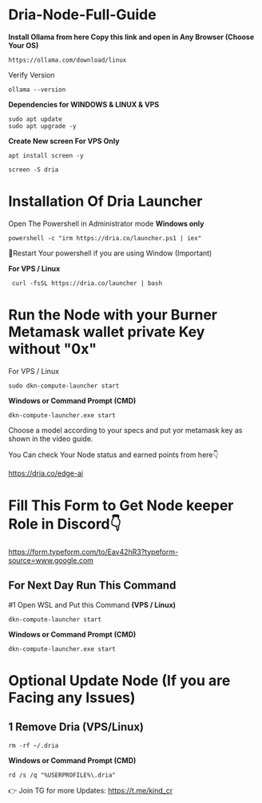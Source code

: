 # Dria-Node-Full-Guide



**Install Ollama from here Copy this link and open in Any Browser (Choose Your OS)**

```
https://ollama.com/download/linux
```
  
 Verify Version 
  ```
  ollama --version
  ```

**Dependencies for WINDOWS & LINUX & VPS**
```
sudo apt update
sudo apt upgrade -y
```

**Create New screen For VPS Only**
```
apt install screen -y
```
```
screen -S dria
```



# Installation Of Dria Launcher

Open The Powershell in Administrator mode **Windows only**
```
powershell -c "irm https://dria.co/launcher.ps1 | iex"
```
🔺Restart Your powershell if you are using Window (Important)


**For VPS / Linux**

```
 curl -fsSL https://dria.co/launcher | bash 
```


# Run the Node with your Burner Metamask wallet private Key without "0x"


For VPS / Linux
```
sudo dkn-compute-launcher start
```
**Windows or Command Prompt (CMD)**
```
dkn-compute-launcher.exe start
```

Choose a model according to your specs and put yor metamask key as shown in the video guide.


You Can check Your Node status and earned points from here👇

https://dria.co/edge-ai

# Fill This Form to Get Node keeper Role in Discord👇

https://form.typeform.com/to/Eav42hR3?typeform-source=www.google.com



## For Next Day Run This Command 

#1 Open WSL and Put this Command **(VPS / Linux)**
```
dkn-compute-launcher start
```
**Windows or Command Prompt (CMD)**
```
dkn-compute-launcher.exe start
```


# Optional Update Node (If you are Facing any Issues)
## 1 Remove Dria (VPS/Linux)
```
rm -rf ~/.dria
```
**Windows or Command Prompt (CMD)**
```
rd /s /q "%USERPROFILE%\.dria"
```

👉 Join TG for more Updates: https://t.me/kind_cr
